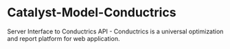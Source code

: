 # Catalyst-Model-Conductrics
Server Interface to Conductrics API - Conductrics is a universal optimization and report platform for web application.

